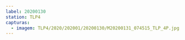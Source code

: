 ```yaml
---
label: 20200130
station: TLP4
capturas:
  - imagem: TLP4/2020/202001/20200130/M20200131_074515_TLP_4P.jpg
---
```


